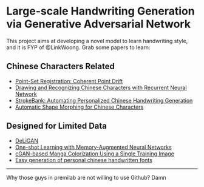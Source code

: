 # Large-scale Handwriting Generation via Generative Adversarial Network
This project aims at developing a novel model to learn handwriting style, and it is FYP of @LinkWoong. Grab some papers to learn:

## Chinese Characters Related
- [Point-Set Registration: Coherent Point Drift](https://arxiv.org/abs/0905.2635)
- [Drawing and Recognizing Chinese Characters with Recurrent Neural Network](https://arxiv.org/abs/1606.06539)
- [StrokeBank: Automating Personalized Chinese Handwriting Generation](https://www.aaai.org/ocs/index.php/IAAI/IAAI14/paper/view/8259/8674)
- [Automatic Shape Morphing for Chinese Characters](https://dl.acm.org/citation.cfm?id=2407748)

## Designed for Limited Data
- [DeLiGAN](https://arxiv.org/abs/1706.02071)
- [One-shot Learning with Memory-Augmented Neural Networks](https://arxiv.org/abs/1605.06065)
- [cGAN-based Manga Colorization Using a Single Training Image](https://arxiv.org/abs/1706.06918)
- [Easy generation of personal chinese handwritten fonts](http://ieeexplore.ieee.org/document/6011892/)
-------------------------------------------------------
Why those guys in premilab are not willing to use Github? Damn
